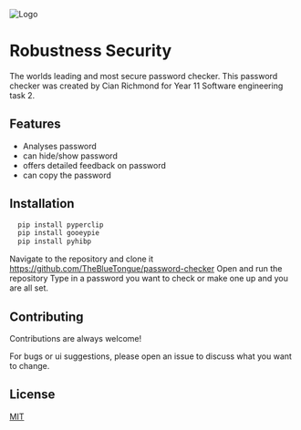 


![Logo](http://www.w3.org/2000/svg)



# Robustness Security

The worlds leading and most secure password checker. This password checker was created by Cian Richmond for Year 11 Software engineering task 2. 


## Features

- Analyses password
- can hide/show password
- offers detailed feedback on password
- can copy the password


## Installation



```bash
  pip install pyperclip
  pip install gooeypie
  pip install pyhibp
```

Navigate to the repository and clone it https://github.com/TheBlueTongue/password-checker
Open and run the repository
Type in a password you want to check or make one up and you are all set. 


## Contributing

Contributions are always welcome!

For bugs or ui suggestions, please open an issue to discuss what you want to change. 




## License

[MIT](https://choosealicense.com/licenses/mit/)


